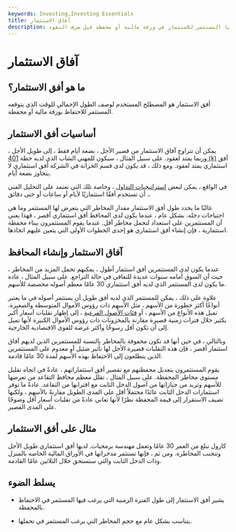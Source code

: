 ```yaml
---
keywords: Investing,Investing Essentials
title: آفاق الاستثمار
description: أفق الاستثمار هو المدة التي يتوقعها المستثمر للاستثمار في ورقة مالية أو محفظة قبل صرف النقود.
---
```


# آفاق الاستثمار
## ما هو أفق الاستثمار؟

أفق الاستثمار هو المصطلح المستخدم لوصف الطول الإجمالي للوقت الذي يتوقعه المستثمر للاحتفاظ بورقة مالية أو محفظة.

## أساسيات أفق الاستثمار

يمكن أن تتراوح آفاق الاستثمار من قصير الأجل ، بضعة أيام فقط ، إلى طويل الأجل ، وربما يمتد لعقود. على سبيل المثال ، سيكون للمهني الشاب الذي لديه خطة [401 (k)](/401kplan) أفق استثماري يمتد لعقود. ومع ذلك ، قد يكون لدى قسم الخزانة في الشركة أفق استثماري لا يتجاوز بضعة أيام.

في الواقع ، يمكن لبعض [استراتيجيات التداول](/trading-strategy) ، وخاصة تلك التي تعتمد على التحليل الفني ، أن تستخدم أفقًا استثماريًا لأيام أو ساعات أو حتى دقائق.

غالبًا ما يحدد طول أفق الاستثمار مقدار المخاطر التي يتعرض لها المستثمر وما هي احتياجات دخله. بشكل عام ، عندما يكون لدى المحافظ أفق استثماري أقصر ، فهذا يعني أن المستثمرين على استعداد لتحمل مخاطر أقل. عندما يقوم المستثمرون ببناء محفظة استثمارية ، فإن إنشاء أفق استثماري هو إحدى الخطوات الأولى التي يتعين عليهم اتخاذها.

## آفاق الاستثمار وإنشاء المحافظ

عندما يكون لدى المستثمرين أفق استثمار أطول ، يمكنهم تحمل المزيد من المخاطر ، حيث أن السوق أمامه سنوات عديدة للتعافي في حالة التراجع. على سبيل المثال ، عادة ما يكون لدى المستثمر الذي لديه أفق استثماري 30 عامًا معظم أصوله مخصصة للأسهم.

علاوة على ذلك ، يمكن للمستثمر الذي لديه أفق طويل أن يستثمر أصوله في ما يعتبر أنواعًا أكثر خطورة من الأسهم ، مثل الأسهم ذات رؤوس الأموال المتوسطة والصغيرة. تميل هذه الأنواع من الأسهم ، أو [فئات الأصول الفرعية](/subasset_class) ، إلى إظهار تقلبات أسعار أكبر بكثير خلال فترات زمنية قصيرة مقارنة بالمخزونات ذات رؤوس الأموال الكبيرة لأنها تميل إلى أن تكون أقل رسوخًا وأكثر عرضة للقوى الاقتصادية الخارجية.

وبالتالي ، في حين أنها قد تكون محفوفة بالمخاطر بالنسبة للمستثمرين الذين لديهم آفاق استثمار أقصر ، فإن هذه التقلبات قصيرة الأجل لها تأثير ضئيل أو معدوم على المستثمرين الذين يتطلعون إلى الاحتفاظ بهذه الأسهم لمدة 30 عامًا قادمة.

يقوم المستثمرون بتعديل محفظتهم مع تقصير أفق استثماراتهم ، عادةً في اتجاه تقليل مستوى مخاطر المحفظة. على سبيل المثال ، تقلل معظم محافظ التقاعد من تعرضها للأسهم وتزيد من حيازاتها من أصول الدخل الثابت مع اقترابها من التقاعد. عادةً ما توفر استثمارات الدخل الثابت عائدًا محتملاً أقل على المدى الطويل مقارنةً بالأسهم ، ولكنها تضيف الاستقرار إلى قيمة المحفظة نظرًا لأنها تعاني عادةً من تقلبات أسعار أقل وضوحًا على المدى القصير.

## مثال على أفق الاستثمار

كارول تبلغ من العمر 30 عامًا وتعمل مهندسة برمجيات. لديها أفق استثماري طويل الأجل وتتجنب المخاطرة. ومن ثم ، فإنها تستثمر مدخراتها في الأوراق المالية الخاصة بالمنزل وذات الدخل الثابت والتي ستستحق خلال الثلاثين عامًا القادمة.

## يسلط الضوء

- يشير أفق الاستثمار إلى طول الفترة الزمنية التي يرغب فيها المستثمر في الاحتفاظ بالمحفظة.

- يتناسب بشكل عام مع حجم المخاطر التي يرغب المستثمر في تحملها.


